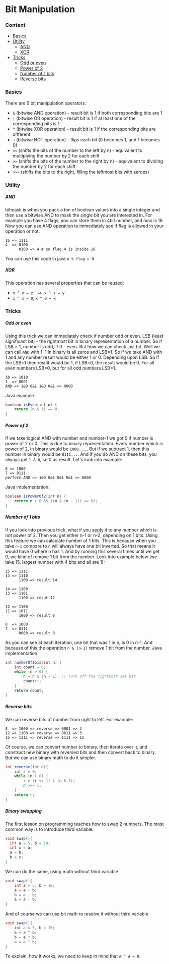 # Bit Manipulation

### Content

* [Basics](#basics)
* [Utility](#utility)
  * [AND](#and)
  * [XOR](#xor)
* [Tricks](#tricks)
    * [Odd or even](#odd-or-even)
    * [Power of 2](#power-of-2)
    * [Number of 1 bits](#number-of-1-bits)
    * [Reverse bits](#reverse-bits)

### Basics
There are 6 bit manipulation operators:
* `&`   (bitwise AND operation) - result bit is 1 if both corresponding bits are 1
* `|`   (bitwise OR operation) - result bit is 1 if at least one of the corresponding bits is 1
* `^`   (bitwise XOR operation) - result bit is 1 if the corresponding bits are different
* `~`   (bitwise NOT operation) - flips each bit (0 becomes 1, and 1 becomes 0)
* `<<`  (shifts the bits of the number to the left by n) - equivalent to multiplying the number by 2 for each shift
* `>>`  (shifts the bits of the number to the right by n) - equivalent to dividing the number by 2 for each shift
* `>>>` (shifts the bits to the right, filling the leftmost bits with zeroes)

### Utility
##### AND
bitmask is when you pack a ton of boolean values into a single integer and then use a bitwise AND to mask the single bit you are interested in. For example you have 4 flags, you can store them in 4bit number, and max is 16. Now you can use AND operation to immediately see if flag is allowed in your operation or not.
```
16 => 1111
4  => 0100
      0100 => 4 # so flag 4 is inside 16
```
You can use this code in java `n % flag > 0`

##### XOR
This operation has several properties that can be reused:
* `x ^ y = z  => x ^ z = y`
* `x ^ x = 0`, `x ^ 0 = x`

### Tricks
##### Odd or even
Using this trick we can immediately check if number odd or even.
LSB (least significant bit) - the rightmost bit in binary representation of a number.
So if LSB = 1, number is odd, if 0 - even. But how we can check last bit. Well we can call `AND` with 1. 1 in binary is all zeros and LSB=1. So if we take AND with 1 and any number result would be either 1 or 0. Depending upon LSB. So if the LSB=1 then result would be 1, if LSB=0, the result would be 0. For all even numbers LSB=0, but for all odd numbers LSB=1.
```
10 => 1010
1  => 0001
AND => 1&0 0&1 1&0 0&1 => 0000
```
Java example
```java
boolean isEven(int n) {
    return (n & 1) == 0;
}
```

##### Power of 2
If we take logical AND with number and number-1 we got 0 if number is power of 2 or 0. This is due to binary representation. Every number which is power of 2, in binary would be `1000...`,. But if we subtract 1, then this number in binary would be `0111...`. And if you do AND on these bits, you always get `1 & 0`, so 0 as result. Let's look into example:
```
8 => 1000
7 => 0111
perform AND => 1&0 0&1 0&1 0&1 => 0000
```
Java implementation:
```java
boolean isPowerOf2(int n) {
    return n > 0 && ((n & (n - 1)) == 0);
}
```

##### Number of 1 bits
If you look into previous trick, what if you apply it to any number which is not power of 2. Then you get either n-1 or n-2, depending on 1 bits. Using this feature we can calculate number of 1 bits.
This is because when you take `n-1` compare to `n` will always have one bit inverted. So that means it would have 0 where n has 1. And by running this several times until we get 0, we kind of remove 1 bit from the number. Look into example below (we take 15, largest number with 4 bits and all are 1):
```
15 => 1111
14 => 1110
      1100 => result 14
      
14 => 1100
13 => 1101
      1100 => resut 12

12 => 1100
11 => 1011
      1000 => result 8

8  => 1000
7  => 0111
      0000 => result 0
```
As you can see at each iteration, one bit that was 1 in n, is 0 in n-1. And because of this the operation `n & (n-1)` remove 1 bit from the number.
Java implementation:
```java
int numberOf1bis(int n) {
    int count = 0;
    while (n > 0) {
        n = n & (n - 1); // Turn off the rightmost set bit
        count++;
    }
    return count;
}
```

##### Reverse bits
We can reverse bits of number from right to left. For example:
```
8  => 1000 => reverse => 0001 => 3
12 => 1100 => reverse => 0011 => 3
15 => 1111 => reverse => 1111 => 15
```
Of course, we can convert number to binary, then iterate over it, and construct new binary with reversed bits and then convert back to binary. But we can use binary math to do it simpler.
```java
int reverse(int n){
    int r = 0;
    while (n > 0) {
        r = (r << 1) | (n & 1);
        n >>= 1;
    }
    return r;
}
```

##### Binary swapping
The first lesson on programming teaches how to swap 2 numbers. The most common way is to introduce third variable:
```java
void swap(){
  int a = 5, b = 10;
  int x = a;
  a = b;
  b = x;
}
```
We can do the same, using math without third variable
```java
void swap(){
    int a = 5, b = 10;
    a = a + b;
    b = a - b;
    a = a - b;
}
```
And of course we can use bit math ro resolve it without third variable
```java
void swap(){
    int a = 5, b = 10;
    a = a ^ b;
    b = a ^ b;
    a = a ^ b;
}
```
To explain, how it works, we need to keep in mind that `A ^ A = 0`.